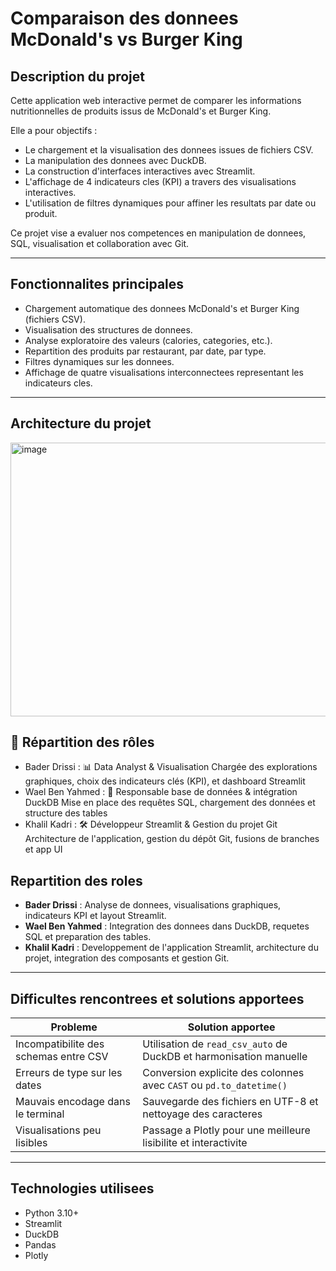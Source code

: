 # Comparaison des donnees McDonald's vs Burger King

## Description du projet

Cette application web interactive permet de comparer les informations nutritionnelles de produits issus de McDonald's et Burger King.

Elle a pour objectifs :
- Le chargement et la visualisation des donnees issues de fichiers CSV.
- La manipulation des donnees avec DuckDB.
- La construction d'interfaces interactives avec Streamlit.
- L'affichage de 4 indicateurs cles (KPI) a travers des visualisations interactives.
- L'utilisation de filtres dynamiques pour affiner les resultats par date ou produit.

Ce projet vise a evaluer nos competences en manipulation de donnees, SQL, visualisation et collaboration avec Git.

---

## Fonctionnalites principales

- Chargement automatique des donnees McDonald's et Burger King (fichiers CSV).
- Visualisation des structures de donnees.
- Analyse exploratoire des valeurs (calories, categories, etc.).
- Repartition des produits par restaurant, par date, par type.
- Filtres dynamiques sur les donnees.
- Affichage de quatre visualisations interconnectees representant les indicateurs cles.

---

## Architecture du projet
<img width="880" height="438" alt="image" src="https://github.com/user-attachments/assets/231e02de-0d7f-477f-bf20-b9be9a427cfb" />


## 👥 Répartition des rôles

- Bader Drissi	 : 📊 Data Analyst & Visualisation	Chargée des explorations graphiques, choix des indicateurs clés (KPI), et dashboard Streamlit
- Wael Ben Yahmed	 : 🧠 Responsable base de données & intégration DuckDB	Mise en place des requêtes SQL, chargement des données et structure des tables
- Khalil Kadri  : 🛠️ Développeur Streamlit & Gestion du projet Git	Architecture de l'application, gestion du dépôt Git, fusions de branches et app UI

## Repartition des roles

- **Bader Drissi** : Analyse de donnees, visualisations graphiques, indicateurs KPI et layout Streamlit.
- **Wael Ben Yahmed** : Integration des donnees dans DuckDB, requetes SQL et preparation des tables.
- **Khalil Kadri** : Developpement de l'application Streamlit, architecture du projet, integration des composants et gestion Git.

---

## Difficultes rencontrees et solutions apportees

| Probleme                              | Solution apportee                                               |
|---------------------------------------|------------------------------------------------------------------|
| Incompatibilite des schemas entre CSV | Utilisation de `read_csv_auto` de DuckDB et harmonisation manuelle |
| Erreurs de type sur les dates         | Conversion explicite des colonnes avec `CAST` ou `pd.to_datetime()` |
| Mauvais encodage dans le terminal     | Sauvegarde des fichiers en UTF-8 et nettoyage des caracteres    |
| Visualisations peu lisibles           | Passage a Plotly pour une meilleure lisibilite et interactivite |

---

## Technologies utilisees

- Python 3.10+
- Streamlit
- DuckDB
- Pandas
- Plotly






